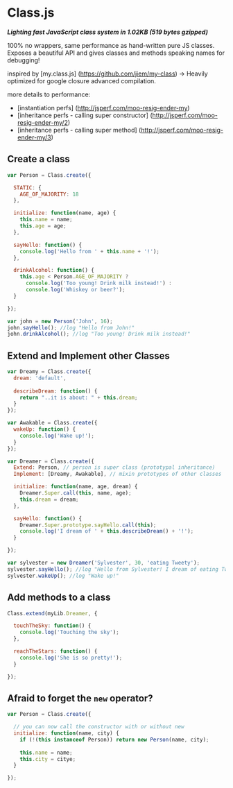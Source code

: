 Class.js
========

***Lighting fast JavaScript class system in 1.02KB (519 bytes gzipped)***

100% no wrappers, same performance as hand-written pure JS classes. Exposes a beautiful API and gives classes and methods speaking names for debugging!

inspired by [my.class.js] (https://github.com/jiem/my-class) -> Heavily optimized for google closure advanced compilation.

more details to performance:
* [instantiation perfs] (http://jsperf.com/moo-resig-ender-my)
* [inheritance perfs - calling super constructor] (http://jsperf.com/moo-resig-ender-my/2)
* [inheritance perfs - calling super method] (http://jsperf.com/moo-resig-ender-my/3) 

Create a class
--------------
```JavaScript
var Person = Class.create({

  STATIC: {
    AGE_OF_MAJORITY: 18
  },

  initialize: function(name, age) {
    this.name = name;
    this.age = age;
  },

  sayHello: function() {
    console.log('Hello from ' + this.name + '!');
  },

  drinkAlcohol: function() {
    this.age < Person.AGE_OF_MAJORITY ?
      console.log('Too young! Drink milk instead!') :
      console.log('Whiskey or beer?');
  }

});

var john = new Person('John', 16);
john.sayHello(); //log "Hello from John!"
john.drinkAlcohol(); //log "Too young! Drink milk instead!"
```

Extend and Implement other Classes
----------------------------------
```JavaScript
var Dreamy = Class.create({
  dream: 'default',
  
  describeDream: function() {
    return "..it is about: " + this.dream;
  }
});

var Awakable = Class.create({
  wakeUp: function() {
    console.log('Wake up!');
  }
});

var Dreamer = Class.create({ 
  Extend: Person, // person is super class (prototypal inheritance)
  Implement: [Dreamy, Awakable], // mixin prototypes of other classes

  initialize: function(name, age, dream) {
    Dreamer.Super.call(this, name, age);
    this.dream = dream;
  },

  sayHello: function() {
    Dreamer.Super.prototype.sayHello.call(this);
    console.log('I dream of ' + this.describeDream() + '!');
  }

});

var sylvester = new Dreamer('Sylvester', 30, 'eating Tweety');
sylvester.sayHello(); //log "Hello from Sylvester! I dream of eating Tweety!"
sylvester.wakeUp(); //log "Wake up!"
```

Add methods to a class
----------------------
```JavaScript
Class.extend(myLib.Dreamer, {

  touchTheSky: function() {
    console.log('Touching the sky');
  },

  reachTheStars: function() {
    console.log('She is so pretty!');
  }

});
```
Afraid to forget the `new` operator?
------------------------------------
```JavaScript
var Person = Class.create({

  // you can now call the constructor with or without new
  initialize: function(name, city) {
    if (!(this instanceof Person)) return new Person(name, city);
    
    this.name = name;
    this.city = citye;
  }

});
```